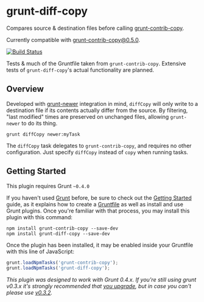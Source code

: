 grunt-diff-copy
===============

Compares source &amp; destination files before calling [grunt-contrib-copy](https://github.com/gruntjs/grunt-contrib-copy).

Currently compatible with grunt-contrib-copy@0.5.0.

[![Build Status](https://travis-ci.org/simshanith/grunt-diff-copy.svg?branch=master)](https://travis-ci.org/simshanith/grunt-diff-copy)

Tests & much of the Gruntfile taken from `grunt-contrib-copy`. Extensive tests of `grunt-diff-copy`'s actual functionality are planned.

## Overview

Developed with [grunt-newer](https://github.com/tschaub/grunt-newer) integration in mind, `diffCopy` will only write to a destination file if its contents actually differ from the source. By filtering, "last modified" times are preserved on unchanged files, allowing `grunt-newer` to do its thing.

```shell
grunt diffCopy newer:myTask
```

The `diffCopy` task delegates to `grunt-contrib-copy`, and requires no other configuration. Just specify `diffCopy` instead of `copy` when running tasks.

## Getting Started
This plugin requires Grunt `~0.4.0`

If you haven't used [Grunt](http://gruntjs.com/) before, be sure to check out the [Getting Started](http://gruntjs.com/getting-started) guide, as it explains how to create a [Gruntfile](http://gruntjs.com/sample-gruntfile) as well as install and use Grunt plugins. Once you're familiar with that process, you may install this plugin with this command:

```shell
npm install grunt-contrib-copy --save-dev
npm install grunt-diff-copy --save-dev
```

Once the plugin has been installed, it may be enabled inside your Gruntfile with this line of JavaScript:

```js
grunt.loadNpmTasks('grunt-contrib-copy');
grunt.loadNpmTasks('grunt-diff-copy');
```

*This plugin was designed to work with Grunt 0.4.x. If you're still using grunt v0.3.x it's strongly recommended that [you upgrade](http://gruntjs.com/upgrading-from-0.3-to-0.4), but in case you can't please use [v0.3.2](https://github.com/gruntjs/grunt-contrib-copy/tree/grunt-0.3-stable).*

